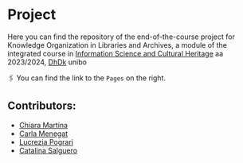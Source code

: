 # Project

Here you can find the repository of the end-of-the-course project for Knowledge Organization in Libraries and Archives, a module of the integrated course in [Information Science and Cultural Heritage](https://www.unibo.it/en/study/phd-professional-masters-specialisation-schools-and-other-programmes/course-unit-catalogue?codiceMateria=B1871&annoAccademico=2023&codiceCorso=9224&single=True&search=True) aa 2023/2024, [DhDk](https://corsi.unibo.it/2cycle/DigitalHumanitiesKnowledge) unibo

:paperclips: You can find the link to the `Pages` on the right.

## Contributors:
* [Chiara Martina](https://github.com/Chiaramartina)
* [Carla Menegat](https://github.com/CarlaMenegat)
* [Lucrezia Pograri](https://github.com/lucreziapograri)
* [Catalina Salguero]()
